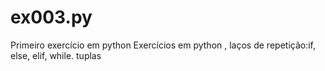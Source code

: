 # ex003.py
Primeiro exercício em python
Exercícios em python , laços de repetição:if, else, elif, while.
tuplas
